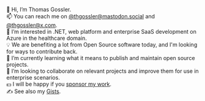 👋 Hi, I’m Thomas Gossler.<br/>
📫 You can reach me on [@thgossler@mastodon.social](https://mastodon.social/@thgossler) and [@thgossler@x.com](https://x.com/thgossler).<br/>
👀 I’m interested in .NET, web platform and enterprise SaaS development on Azure in the healthcare domain.<br/>
:bulb: We are benefiting a lot from Open Source software today, and I'm looking for ways to contribute back.<br/>
🌱 I’m currently learning what it means to publish and maintain open source projects.<br/>
💞️ I’m looking to collaborate on relevant projects and improve them for use in enterprise scenarios.<br/>
:dollar: I will be happy if you [sponsor my work](https://github.com/sponsors/thgossler).<br/>
✍️ See also my [Gists](https://gist.github.com/thgossler).<br/>
